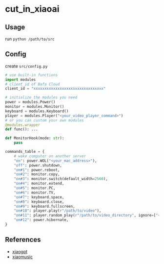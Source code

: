 # cut_in_xiaoai

## Usage

run `python /path/to/src`

## Config

create `src/config.py`

```python
# use built-in functions
import modules
# client_id of Bafa Cloud
client_id = "xxxxxxxxxxxxxxxxxxxxxxxxxxxxxxxx"

# initialize the modules you need
power = modules.Power()
monitor = modules.Monitor()
keyboard = modules.Keyboard()
player = modules.Player("<your_video_player_command>")
# or you can custom your own modules
@modules.wrapper
def func(): ...

def MonitorHook(mode: str):
    pass

commands_table = {
    # wake computer on another server
    "on": power.WOL("<your_mac_address>"),
    "off": power.shutdown,
    "on#1": power.reboot,
    "on#2": monitor.copy,
    "on#3": monitor.switch(default_width=2560),
    "on#4": monitor.extend,
    "on#5": monitor.PC,
    "on#6": monitor.TV,
    "on#7": keyboard.space,
    "on#8": keyboard.close,
    "on#9": keyboard.fullscreen,
    "on#10": player.play(r"/path/to/video"),
    "on#11": player.random_play(r"/path/to/video_directory", ignore=["<video_name>"]),
    "on#12": power.hibernate,
}
```

## References

- [xiaogpt](https://github.com/yihong0618/xiaogpt?tab=readme-ov-file)
- [xiaomusic](https://github.com/hanxi/xiaomusic)
